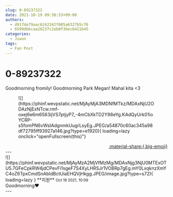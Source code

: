 ```yaml
---
slug: 0-89237322
date: 2021-10-19 09:38:53+09:00
authors:
  - d917de79aac6242342f005a6327b5cf6
  - 6599dbbcaa26237c2ab0f3becb421b45
categories:
  - Jiwon
tags:
  - Fan Post
---
```


# 0-89237322

<div class="post-container" markdown="1">
<div class="content-container md-sidebar__scrollwrap" markdown="1">

Goodmorning fromily! Goodmorning Park Megan! Mahal kita &lt;3
<figure markdown="1">
![](https://phinf.wevpstatic.net/MjAyMjA3MDNfMTkz/MDAxNjU2ODAzNjExNTcw.rmf-oxej6e6m6563ijVS7ptjyP7_-4mCbXkTD2Y98eYg.KAdQyUrk01ioYCRP-s5fomPN6vWsIAdgnmkUugrLsyEg.JPEG/a54870c60ac345a98df72795ff93927a146.jpg?type=e1920){ loading=lazy onclick="openFullscreen(this)"}
</figure>


</div>
</div>

<div style="text-align: right;" markdown="1">
<a href="https://weverse.io/fromis9/fanpost/0-89237322" style="text-align: right;">:material-share:{.big-emoji}</a>
</div>
---

<div class="comments-container md-sidebar__scrollwrap" markdown="1">
<div class="comment" markdown="1">
<div class='id-container' markdown="1">
![](https://phinf.wevpstatic.net/MjAyMzA2MjVfMzMg/MDAxNjg3NjU0MTExOTU5.7GFeCpkRW4jdCPevFi1sgeF7S4XyLHRSJr1VOBRp7gEg.mY0LxqknzXmYC4oZ6TpxCmdSnAbldBctUiaEHQVjHkgg.JPEG/image.jpg?type=s72){ loading=lazy }
**<span class="artist">지원</span>** <small>Oct 19 2021, 10:09</small><br>
</div>
<div class='comment-body' markdown="1">
Goodmorning❤️ 
</div>
</div>
</div>
---

